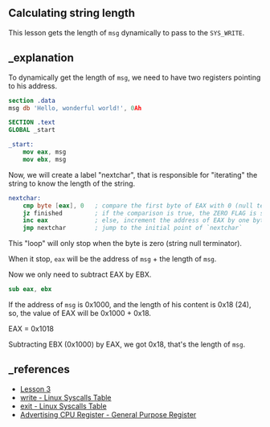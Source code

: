 ## Calculating string length

This lesson gets the length of `msg` dynamically to pass to the `SYS_WRITE`.

## \_explanation

To dynamically get the length of `msg`, we need to have two registers pointing to his address.

```nasm
section .data
msg db 'Hello, wonderful world!', 0Ah

SECTION .text
GLOBAL _start

_start:
    mov eax, msg
    mov ebx, msg
```

Now, we will create a label "nextchar", that is responsible for "iterating" the string to know the length of the string.

```nasm
nextchar:
    cmp byte [eax], 0   ; compare the first byte of EAX with 0 (null terminator)
    jz finished         ; if the comparison is true, the ZERO FLAG is set as 1 (true), so jump to `finished`
    inc eax             ; else, increment the address of EAX by one byte (one char)
    jmp nextchar        ; jump to the initial point of `nextchar`
```

This "loop" will only stop when the byte is zero (string null terminator).

When it stop, `eax` will be the address of `msg` + the length of `msg`.

Now we only need to subtract EAX by EBX.

```nasm
sub eax, ebx
```

If the address of `msg` is 0x1000, and the length of his content is 0x18 (24), so, the value of EAX will be 0x1000 + 0x18.

EAX = 0x1018

Subtracting EBX (0x1000) by EAX, we got 0x18, that's the length of `msg`.

## \_references

- [Lesson 3](https://asmtutor.com/#lesson3)
- [write - Linux Syscalls Table](https://chromium.googlesource.com/chromiumos/docs/+/HEAD/constants/syscalls.md#i686_4)
- [exit - Linux Syscalls Table](https://chromium.googlesource.com/chromiumos/docs/+/HEAD/constants/syscalls.md#i686_1)
- [Advertising
  CPU Register - General Purpose Register](https://web.archive.org/web/20191114093028/https://gerardnico.com/computer/cpu/register/general)
